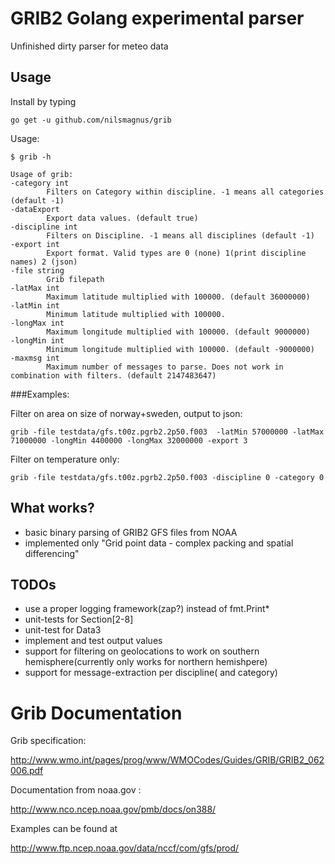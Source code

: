GRIB2 Golang experimental parser
================================

Unfinished dirty parser for meteo data

## Usage

Install by typing

    go get -u github.com/nilsmagnus/grib

Usage:

    $ grib -h 
    
    Usage of grib:
    -category int
        	Filters on Category within discipline. -1 means all categories (default -1)
    -dataExport
        	Export data values. (default true)
    -discipline int
        	Filters on Discipline. -1 means all disciplines (default -1)
    -export int
        	Export format. Valid types are 0 (none) 1(print discipline names) 2 (json) 
    -file string
        	Grib filepath
    -latMax int
        	Maximum latitude multiplied with 100000. (default 36000000)
    -latMin int
        	Minimum latitude multiplied with 100000.
    -longMax int
        	Maximum longitude multiplied with 100000. (default 9000000)
    -longMin int
        	Minimum longitude multiplied with 100000. (default -9000000)
    -maxmsg int
        	Maximum number of messages to parse. Does not work in combination with filters. (default 2147483647)

###Examples:

Filter on area on size of norway+sweden, output to json:
      
    grib -file testdata/gfs.t00z.pgrb2.2p50.f003  -latMin 57000000 -latMax 71000000 -longMin 4400000 -longMax 32000000 -export 3

Filter on temperature only:

    grib -file testdata/gfs.t00z.pgrb2.2p50.f003 -discipline 0 -category 0 

## What works?

- basic binary parsing of GRIB2 GFS files from NOAA
- implemented only "Grid point data - complex packing and spatial differencing"

## TODOs

- use a proper logging framework(zap?) instead of fmt.Print*
- unit-tests for Section[2-8]
- unit-test for Data3
- implement and test output values
- support for filtering on geolocations to work on southern hemisphere(currently only works for northern hemishpere)
- support for message-extraction per discipline( and category)

# Grib Documentation

Grib specification:

http://www.wmo.int/pages/prog/www/WMOCodes/Guides/GRIB/GRIB2_062006.pdf

Documentation from noaa.gov :

http://www.nco.ncep.noaa.gov/pmb/docs/on388/


Examples can be found at

http://www.ftp.ncep.noaa.gov/data/nccf/com/gfs/prod/
